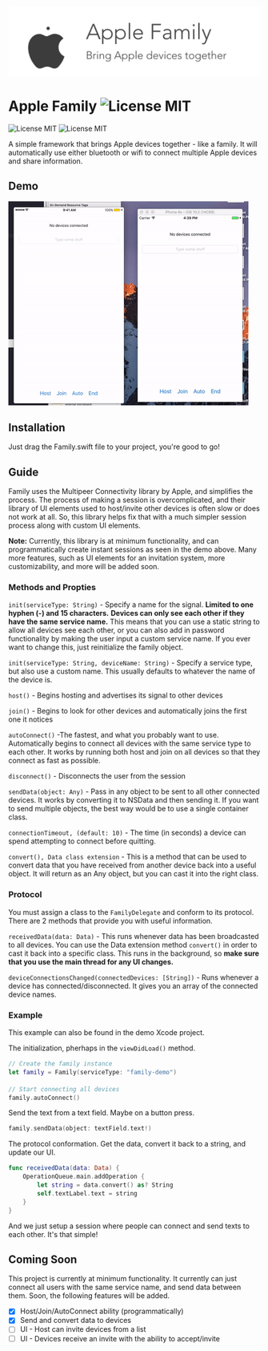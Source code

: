  ![Upload](Images/JPGbanner.gif)

# Apple Family ![License MIT](https://img.shields.io/badge/platform-iOS-677cf4.svg)
![License MIT](https://img.shields.io/badge/license-MIT-blue.svg)
![License MIT](https://img.shields.io/badge/build-passing-brightgreen.svg)

A simple framework that brings Apple devices together - like a family. It will automatically use either bluetooth or wifi to connect multiple Apple devices and share information.

## Demo

 ![Upload](Images/demo.gif)

## Installation

Just drag the Family.swift file to your project, you're good to go!

## Guide

Family uses the Multipeer Connectivity library by Apple, and simplifies the process. The process of making a session is overcomplicated, and their library of UI elements used to host/invite other devices is often slow or does not work at all. So, this library helps fix that with a much simpler session process along with custom UI elements.

**Note:** Currently, this library is at minimum functionality, and can programmatically create instant sessions as seen in the demo above. Many more features, such as  UI elements for an invitation system, more customizability, and more will be added soon.


### Methods and Propties
`init(serviceType: String)` - Specify a name for the signal.
**Limited to one hyphen (-) and 15 characters.**
**Devices can only see each other if they have the same service name.** This means that you can use a static string to allow all devices see each other, or you can also add in password functionality by making the user input a custom service name. If you ever want to change this, just reinitialize the family object.

`init(serviceType: String, deviceName: String)` - Specify a service type, but also use a custom name. This usually defaults to whatever the name of the device is.

`host()` - Begins hosting and advertises its signal to other devices

`join()` - Begins to look for other devices and automatically joins the first one it notices

`autoConnect()` -The fastest, and what you probably want to use. Automatically begins to connect all devices with the same service type to each other. It works by running both host and join on all devices so that they connect as fast as possible.

`disconnect()` - Disconnects the user from the session

`sendData(object: Any)` - Pass in any object to be sent to all other connected devices. It works by converting it to NSData and then sending it. If you want to send multiple objects, the best way would be to use a single container class.

`connectionTimeout, (default: 10)` - The time (in seconds) a device can spend attempting to connect before quitting.

`convert(), Data class extension` - This is a method that can be used to convert data that you have received from another device back into a useful object. It will return as an Any object, but you can cast it into the right class.


### Protocol
You must assign a class to the `FamilyDelegate` and conform to its protocol. There are 2 methods that provide you with useful information.

`receivedData(data: Data)` - This runs whenever data has been broadcasted to all devices. You can use the Data extension method `convert()` in order to cast it back into a specific class. This runs in the background, so **make sure that you use the main thread for any UI changes.**

`deviceConnectionsChanged(connectedDevices: [String])` - Runs whenever a device has connected/disconnected. It gives you an array of the connected device names.

### Example

This example can also be found in the demo Xcode project. 

The initialization, pherhaps in the `viewDidLoad()` method.

```swift
// Create the family instance
let family = Family(serviceType: "family-demo")

// Start connecting all devices
family.autoConnect()
```

Send the text from a text field. Maybe on a button press.

```swift
family.sendData(object: textField.text!)
```

The protocol conformation. Get the data, convert it back to a string, and update our UI.

```swift
func receivedData(data: Data) {
    OperationQueue.main.addOperation {
        let string = data.convert() as? String
        self.textLabel.text = string
    }
}
```

And we just setup a session where people can connect and send texts to each other. It's that simple!

## Coming Soon

This project is currently at minimum functionality. It currently can just connect all users with the same service name, and send data between them. Soon, the following features will be added.

- [x] Host/Join/AutoConnect ability (programmatically)
- [x] Send and convert data to devices
- [ ] UI - Host can invite devices from a list
- [ ] UI - Devices receive an invite with the ability to accept/invite